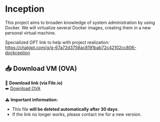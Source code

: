 # Inception
This project aims to broaden knowledge of system administration by using Docker. We will virtualize several Docker images, creating them in a new personal virtual machine.

Specialized GPT link to help with project realization: https://chatgpt.com/g/g-67a72d3758ac8191bab72c42102cc806-dockception


## 📥 Download VM (OVA)

💾 **Download link (via File.io)**  
➡️ [Download OVA](https://limewire.com/d/a7a7edc8-9714-4a7c-8600-087eacf0b64a#ESj1BISU7plaRQDFkhhkiP4dcNQZoGoCk76JnH8p6dk)  

⚠️ **Important information:**  
- This file **will be deleted automatically after 30 days**.  
- If the link no longer works, please contact me for a new version.